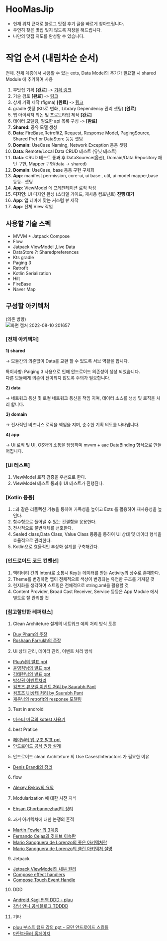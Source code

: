 # HooMasJip
- 현재 위치 근처로 블로그 맛집 후기 글을 빠르게 찾아드립니다. 
- 우연히 찾은 맛집 잊지 않도록 저장을 해드립니다.
- 나만의 맛집 지도를 완성할 수 있습니다. 

# 작업 순서 (내림차순 순서)
전체. 전체 계층에서 사용할 수 있는 exts, Data Model의 추가가 필요할 시 shared Module 에 추가하여 사용
1. 후맛집 기획 **[완료]** -> [기획 링크](https://www.figma.com/file/pMXqc6klaWrkOC0aiQ7U4a/%ED%9B%84%EB%A7%9B%EC%A7%91-%EA%B0%84%EB%8B%A8-%EA%B8%B0%ED%9A%8D?node-id=0%3A1)
2. 기술 검토 **[완료]** -> [링크](https://www.figma.com/file/xudzmtv5eMUcZTPQtcQs3q/%ED%9B%84%EB%A7%9B%EC%A7%91-API%2CSDK-%EC%A0%95%EB%B3%B4?node-id=0%3A1)
3. 상세 기획 제작 (figma) **[완료]** -> [링크](https://www.figma.com/file/GoFFBFs60dLzAvVv5cL5zO/Untitled?node-id=0%3A1)
4. gradle 셋팅 (Kts로 변화 , Library Dependency 관리 셋팅) **[완료]**
5. 앱 아이켁처 의논 및 프로토타입 제작 **[완료]** 
6. 데이터 모델링, 필요한 api 목록 구성 -> **[완료]**
7. **Shared**: 공유 모델 생성 
8. **Data**: FireBase,Retrofit2, Request, Response Model, PagingSource, Shared Pref or DataStore 등등 셋팅 
9. **Domain**: UseCase Naming, Network Exception 등등 셋팅
10. **Data**: Remote/Local Data CRUD 테스트 (유닛 테스트)
11. **Data**: CRUD 테스트 통과 후 DataSourece(옵션), Domain/Data Repository 패턴 구현, Mapper 구현(data -> shared)
12. **Domain**:  UseCase, base 등등 구현 구체화
13. **App**: manifest permission, core-ui, ui base , util, ui model mapper,base 등등.. 셋팅
14. **App**: ViewModel 에 프레젠테이션 로직 작성
15. **디자인**: UI 디자인 완성 (스타일 가이드, 재사용 컴포넌트) **진행 대기**
16. **App**: 앱 테마에 맞는 커스텀 뷰 제작 
17. **App**: 전체 View 작업 


## 사용할 기술 스펙
- MVVM + Jatpack Compose
- Flow
- Jatpack ViewModel ,Live Data 
- DataStore ?: Sharedpreferences
- Kts gradle
- Paging 3 
- Retrofit 
- Kotlin Serialization
- Hilt 
- FireBase 
- Naver Map

## 구성할 아키텍처

(의존 방향)   
![화면 캡처 2022-08-10 201657](https://user-images.githubusercontent.com/60532838/183888294-aa4b0211-c60e-4278-9ae0-477181ac1ab2.png)
   
### [전체 아키텍처]

 **1) shared**

→ 모듈간의 의존없이 Data를 교환 할 수 있도록 서브 역활을 합니다.

특이사항: Paiging 3 사용으로 인해 안드로이드 의존성이 생성 되었습니다.  
다른 모듈에게 의존이 전이되지 않도록 주의가 필요합니다.

 **2) data** 

→ 네트워크 통신 및 로컬 네트워크 통신을 책임 지며, 데이터 소스를 생성 및 로직을 처리 합니다.

 **3) domain**

→  전사적인 비즈니스 로직을 책임을 지며, 순수한 기획 의도를 나타냅니다.

 **4) app** 

→ Ui 로직 및 UI, OS와의 소통을 담당하며 mvvm + aac DataBinding 형식으로 만들어집니다.   
   
      
      
### [UI 테스트]
1) ViewModel 로직 검증을 우선으로 한다.    
2) ViewModel 테스트 통과후 UI 테스트가 진행된다.   
   
### [Kotlin 응용]
1) ::과 같은 리플렉션 기능을 통하여 가독성을 높이고 Exts 를 활용하여 재사용성을 높인다.
2) 함수형으로 풀어낼 수 있는 간결함을 응용한다.
3) 전사적으로 불변객체를 선호한다.
4) Sealed class,Data Class, Value Class 등등을 통하여 UI 상태 및 데이터 형식을 효율적으로 관리한다.
5) Kotlin으로 효율적인 추상화 설계를 구축해간다.

### [안드로이드 코드 컨벤션]
1) 액티비티 간의 Intent로 소통시 Key는 데이터를 받는 Activity의 상수로 존재한다. 
2) Theme를 변경하면 앱이 전체적으로 색상이 변경되는 유연한 구조를 가져갈 것 
3) 현지화를 생각하여 스트링은 전체적으로 string.xml을 활용할 것 
4) Content Provider, Broad Cast Receiver, Service 등등은 App Module 에서 별도로 잘 관리할 것 

### [참고할만한 레퍼런스]

1. Clean Architeture 설계의 네트워크 예외 처리 방식 토론 
- [Duy Pham의 주장](https://proandroiddev.com/android-error-handling-in-clean-architecture-844a7fc0dc03)
- [Roshaan Farrukh의 주장](https://levelup.gitconnected.com/error-handling-in-clean-architecture-9ff159a25d4a)

2. Ui 상태 관리, 데이터 관리, 이벤트 처리 방식  
 - [Pluu님의 발표 ppt](https://speakerdeck.com/pluu/kodeu-pumjil-1-percent-olrigi)
 - [윤영직님의 발표 ppt](https://speakerdeck.com/laco2951/ui-state-modeling-eoddeonge-joheulgga)
 - [김태현님의 발표 ppt](https://drive.google.com/drive/folders/11_SPawq_FhUTZZSpTsDV_-lwBhGPp5Ar)
 - [박상권 이벤트처리](https://medium.com/prnd/mvvm%EC%9D%98-viewmodel%EC%97%90%EC%84%9C-%EC%9D%B4%EB%B2%A4%ED%8A%B8%EB%A5%BC-%EC%B2%98%EB%A6%AC%ED%95%98%EB%8A%94-%EB%B0%A9%EB%B2%95-6%EA%B0%80%EC%A7%80-31bb183a88ce)
 - [컴포즈 뷰모델 이벤트 처리 by Saurabh Pant](https://proandroiddev.com/cleaner-way-to-interact-between-composable-and-viewmodel-in-jetpack-compose-14c8b3a74bbe)
 - [컴포즈 UI상태 처리 by Saurabh Pant](https://proandroiddev.com/updating-ui-using-state-management-in-jetpack-compose-e6120db7d695)
 - [재웅님의 retrofit의 response 모델링](https://proandroiddev.com/modeling-retrofit-responses-with-sealed-classes-and-coroutines-9d6302077dfe)

3. Test in android
- [미스터 머글의 kotest 사용기](https://devvkkid.tistory.com/197)

4. best Pratice
- [헤이딜러 앱 구조 발표 ppt](https://docs.google.com/presentation/d/18JLMtlQvqWnX7tJPpm4WBAcW0PLvGLQgmaPofpuG2vE/edit#slide=id.g11be1d0e282_0_432)
- [안드로이드 공식 권장 설계](https://developer.android.com/jetpack/guide?hl=ko)

5. 안드로이드 clean Architeture 의 Use Cases/Interactors 가 필요한 이유
- [Denis Brandi의 정리](https://proandroiddev.com/why-you-need-use-cases-interactors-142e8a6fe576)

6. flow
- [Alexey Bykov의 요약](https://proandroiddev.com/kotlin-coroutines-flow-in-a-nutshell-90399fc9aed7)

7. Modularization 에 대한 사전 지식
- [Ehsan Ghorbannezhad의 정리](https://proandroiddev.com/android-modularization-preps-things-to-know-before-modularizing-your-app-deaf795aabec)

8. 과거 아키텍처에 대한 논쟁의 흔적
- [Martin Fowler 의 3계층](https://martinfowler.com/bliki/PresentationDomainDataLayering.html)
- [Fernando Cejas의 깃허브 이슈란](https://github.com/android10/Android-CleanArchitecture/issues)
- [Mario Sanoguera de Lorenzo의 좋은 아키텍처란](https://proandroiddev.com/intro-to-app-architecture-922b392b21b2)
- [Mario Sanoguera de Lorenzo의 클린 아키텍처 설명](https://proandroiddev.com/clean-architecture-data-flow-dependency-rule-615ffdd79e29)

9. Jetpack 
- [Jetpack ViewModel의 내부 원리](https://proandroiddev.com/viewmodel-magic-revealed-330476b5ab27)
- [Compose effect handlers](https://jorgecastillo.dev/jetpack-compose-effect-handlers)
- [Compose Touch Event Handle](https://proandroiddev.com/jetpack-compose-under-the-hood-touch-events-c237ce1ff755)

10. DDD
- [Android Kagi 번역 DDD - pluu](https://pluu.github.io/blog/android/droidkaigi/2019/05/01/droidkaigi-ddd/)
- [강남 언니 공식블로그 TDDDD](https://blog.gangnamunni.com/post/TDDDD_Android/)

11. 기타
- [pluu 부스트 캠프 강의 ppt - 모던 안드로이드 스킬들](https://speakerdeck.com/pluu/modern-android-developer-annaeseo)
- [마틴파울러 홈페이지](https://www.martinfowler.com/)

